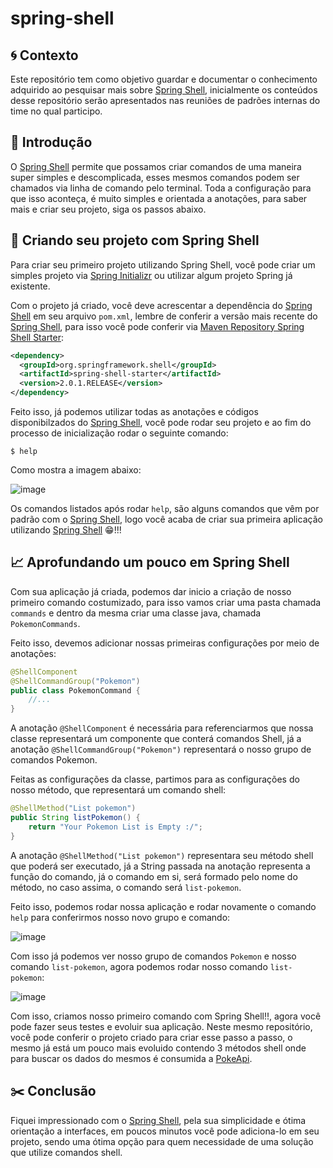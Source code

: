 # spring-shell

## :cyclone: Contexto

Este repositório tem como objetivo guardar e documentar o conhecimento adquirido ao pesquisar mais sobre [Spring Shell](https://spring.io/projects/spring-shell), inicialmente os conteúdos desse repositório serão apresentados nas reuniões de padrões internas do time no qual participo.

## :school_satchel: Introdução

O [Spring Shell](https://spring.io/projects/spring-shell) permite que possamos criar comandos de uma maneira super simples e descomplicada, esses mesmos comandos podem ser chamados via linha de comando pelo terminal. Toda a configuração para que isso aconteça, é muito simples e orientada a anotações, para saber mais e criar seu projeto, siga os passos abaixo.

## :mag_right: Criando seu projeto com Spring Shell

Para criar seu primeiro projeto utilizando Spring Shell, você pode criar um simples projeto via [Spring Initializr](https://start.spring.io/) ou utilizar algum projeto Spring já existente.

Com o projeto já criado, você deve acrescentar a dependência do [Spring Shell](https://spring.io/projects/spring-shell) em seu arquivo `pom.xml`, lembre de conferir a versão mais recente do [Spring Shell](https://spring.io/projects/spring-shell), para isso você pode conferir via [Maven Repository Spring Shell Starter](https://mvnrepository.com/artifact/org.springframework.shell/spring-shell-starter):

```xml
<dependency>
  <groupId>org.springframework.shell</groupId>
  <artifactId>spring-shell-starter</artifactId>
  <version>2.0.1.RELEASE</version>
</dependency>
```

Feito isso, já podemos utilizar todas as anotações e códigos disponibilzados do [Spring Shell](https://spring.io/projects/spring-shell), você pode rodar seu projeto e ao fim do processo de inicialização rodar o seguinte comando:

```
$ help
```
Como mostra a imagem abaixo:

![image](https://user-images.githubusercontent.com/47872242/108928379-d3d64c80-7620-11eb-8498-4a2382acb480.png)

Os comandos listados após rodar `help`, são alguns comandos que vêm por padrão com o [Spring Shell](https://spring.io/projects/spring-shell), logo você acaba de criar sua primeira aplicação utilizando [Spring Shell](https://spring.io/projects/spring-shell) :grin:!!!

## :chart_with_upwards_trend: Aprofundando um pouco em Spring Shell

Com sua aplicação já criada, podemos dar inicio a criação de nosso primeiro comando costumizado, para isso vamos criar uma pasta chamada `commands` e dentro da mesma criar uma classe java, chamada `PokemonCommands`.

Feito isso, devemos adicionar nossas primeiras configurações por meio de anotações:

```java
@ShellComponent
@ShellCommandGroup("Pokemon")
public class PokemonCommand {
    //...
}
```

A anotação `@ShellComponent` é necessária para referenciarmos que nossa classe representará um componente que conterá comandos Shell, já a anotação `@ShellCommandGroup("Pokemon")` representará o nosso grupo de comandos Pokemon.

Feitas as configurações da classe, partimos para as configurações do nosso método, que representará um comando shell:

```java
@ShellMethod("List pokemon")
public String listPokemon() {
    return "Your Pokemon List is Empty :/";
}
```

A anotação `@ShellMethod("List pokemon")` representara seu método shell que poderá ser executado, já a String passada na anotação representa a função do comando, já o comando em si, será formado pelo nome do método, no caso assima, o comando será `list-pokemon`.

Feito isso, podemos rodar nossa aplicação e rodar novamente o comando `help` para conferirmos nosso novo grupo e comando:

![image](https://user-images.githubusercontent.com/47872242/108929593-1ef15f00-7623-11eb-851a-8927dfb5cff6.png)

Com isso já podemos ver nosso grupo de comandos `Pokemon` e nosso comando `list-pokemon`, agora podemos rodar nosso comando `list-pokemon`:

![image](https://user-images.githubusercontent.com/47872242/108929752-5c55ec80-7623-11eb-95d2-66834ce2ced1.png)

Com isso, criamos nosso primeiro comando com Spring Shell!!, agora você pode fazer seus testes e evoluir sua aplicação. Neste mesmo repositório, você pode conferir o projeto criado para criar esse passo a passo, o mesmo já está um pouco mais evoluido contendo 3 métodos shell onde para buscar os dados do mesmos é consumida a [PokeApi](https://pokeapi.co/).

## :scissors: Conclusão

Fiquei impressionado com o [Spring Shell](https://spring.io/projects/spring-shell), pela sua simplicidade e ótima orientação a interfaces, em poucos minutos você pode adiciona-lo em seu projeto, sendo uma ótima opção para quem necessidade de uma solução que utilize comandos shell.
